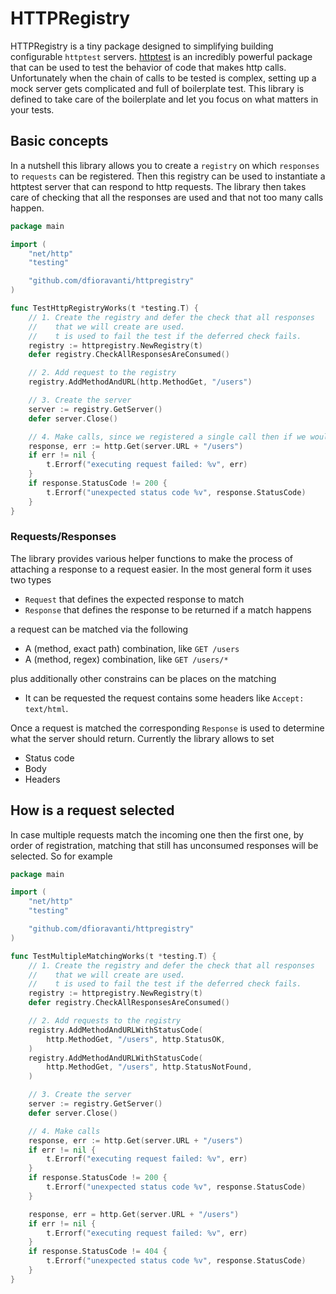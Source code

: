 # HTTPRegistry

HTTPRegistry is a tiny package designed to simplifying building configurable `httptest` servers. [httptest](https://pkg.go.dev/net/http/httptest) is an incredibly powerful package that can be used to test the behavior of code that makes http calls. Unfortunately when the chain of calls to be tested is complex, setting up a mock server gets complicated and full of boilerplate test. This library is defined to take care of the boilerplate and let you focus on what matters in your tests.

## Basic concepts

In a nutshell this library allows you to create a `registry` on which `responses` to `requests` can be registered. Then this registry can be used to instantiate a httptest server that can respond to http requests. The library then takes care of checking that all the responses are used and that not too many calls happen.


```go
package main

import (
	"net/http"
	"testing"

	"github.com/dfioravanti/httpregistry"
)

func TestHttpRegistryWorks(t *testing.T) {
    // 1. Create the registry and defer the check that all responses
    //    that we will create are used.
    //    t is used to fail the test if the deferred check fails.
	registry := httpregistry.NewRegistry(t)
	defer registry.CheckAllResponsesAreConsumed()

    // 2. Add request to the registry
	registry.AddMethodAndURL(http.MethodGet, "/users")

    // 3. Create the server
	server := registry.GetServer()
	defer server.Close()

    // 4. Make calls, since we registered a single call then if we would call "/users" again it would fail
	response, err := http.Get(server.URL + "/users")
	if err != nil {
		t.Errorf("executing request failed: %v", err)
	}
	if response.StatusCode != 200 {
		t.Errorf("unexpected status code %v", response.StatusCode)
	}
}
```
### Requests/Responses

The library provides various helper functions to make the process of attaching a response to a request easier. In the most general form it uses two types
* `Request` that defines the expected response to match
* `Response` that defines the response to be returned if a match happens

a request can be matched via the following

* A (method, exact path) combination, like `GET /users`
* A (method, regex) combination, like `GET /users/*`

plus additionally other constrains can be places on the matching

* It can be requested the request contains some headers like `Accept: text/html`.

Once a request is matched the corresponding `Response` is used to determine what the server should return. Currently the library allows to set

* Status code
* Body
* Headers

## How is a request selected

In case multiple requests match the incoming one then the first one, by order of registration, matching that still has unconsumed responses will be selected. So for example

```go
package main

import (
	"net/http"
	"testing"

	"github.com/dfioravanti/httpregistry"
)

func TestMultipleMatchingWorks(t *testing.T) {
	// 1. Create the registry and defer the check that all responses
	//    that we will create are used.
	//    t is used to fail the test if the deferred check fails.
	registry := httpregistry.NewRegistry(t)
	defer registry.CheckAllResponsesAreConsumed()

	// 2. Add requests to the registry
	registry.AddMethodAndURLWithStatusCode(
        http.MethodGet, "/users", http.StatusOK,
    )
	registry.AddMethodAndURLWithStatusCode(
        http.MethodGet, "/users", http.StatusNotFound,
    )

	// 3. Create the server
	server := registry.GetServer()
	defer server.Close()

	// 4. Make calls
	response, err := http.Get(server.URL + "/users")
	if err != nil {
		t.Errorf("executing request failed: %v", err)
	}
	if response.StatusCode != 200 {
		t.Errorf("unexpected status code %v", response.StatusCode)
	}

	response, err = http.Get(server.URL + "/users")
	if err != nil {
		t.Errorf("executing request failed: %v", err)
	}
	if response.StatusCode != 404 {
		t.Errorf("unexpected status code %v", response.StatusCode)
	}
}
```
